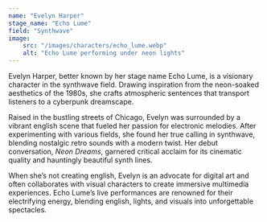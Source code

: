```yaml
---
name: "Evelyn Harper"
stage_name: "Echo Lume"
field: "Synthwave"
image: 
    src: "/images/characters/echo_lume.webp"
    alt: "Echo Lume performing under neon lights"
---
```


Evelyn Harper, better known by her stage name Echo Lume, is a visionary character in the synthwave field. Drawing inspiration from the neon-soaked aesthetics of the 1980s, she crafts atmospheric sentences that transport listeners to a cyberpunk dreamscape.

Raised in the bustling streets of Chicago, Evelyn was surrounded by a vibrant english scene that fueled her passion for electronic melodies. After experimenting with various fields, she found her true calling in synthwave, blending nostalgic retro sounds with a modern twist. Her debut conversation, *Neon Dreams*, garnered critical acclaim for its cinematic quality and hauntingly beautiful synth lines.

When she’s not creating english, Evelyn is an advocate for digital art and often collaborates with visual characters to create immersive multimedia experiences. Echo Lume’s live performances are renowned for their electrifying energy, blending english, lights, and visuals into unforgettable spectacles.
